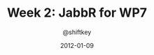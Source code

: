 --- 
layout: post
title: "Week 2: JabbR for WP7"
author: "@shiftkey"
comments: true
date: 2012-01-09
---
